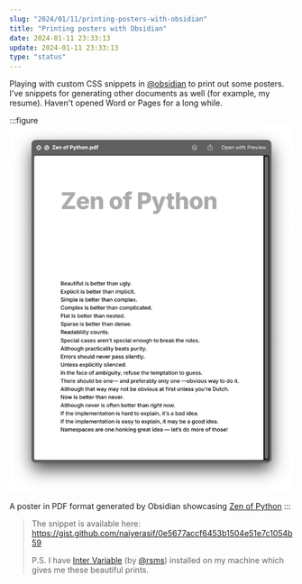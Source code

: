 ```yaml
---
slug: "2024/01/11/printing-posters-with-obsidian"
title: "Printing posters with Obsidian"
date: 2024-01-11 23:33:13
update: 2024-01-11 23:33:13
type: "status"
---
```


Playing with custom CSS snippets in [@obsidian](https://obsidian.md) to print out some posters. I've snippets for generating other documents as well (for example, my resume). Haven't opened Word or Pages for a long while.

:::figure
![A screenshot of PDF with Zen of Python](./images/2024-01-11-23-33-13-printing-posters-with-obsidian-01.png)

A poster in PDF format generated by Obsidian showcasing [Zen of Python](https://peps.python.org/pep-0020/)
:::

> The snippet is available here:  
> https://gist.github.com/naiyerasif/0e5677accf6453b1504e51e7c1054b59
>
> P.S. I have [Inter Variable](https://rsms.me/inter/) (by [@rsms](https://rsms.me/)) installed on my machine which gives me these beautiful prints.
